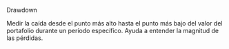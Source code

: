 Drawdown

Medir la caída desde el punto más alto hasta el punto más bajo del valor del portafolio durante un período específico. Ayuda a entender la magnitud de las pérdidas.
